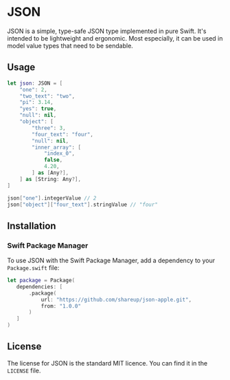 # JSON

JSON is a simple, type-safe JSON type implemented in pure Swift. It's intended to be lightweight and ergonomic. Most especially, it can be used in model value types that need to be sendable.

## Usage

```swift
let json: JSON = [
    "one": 2,
    "two_text": "two",
    "pi": 3.14,
    "yes": true,
    "null": nil,
    "object": [
        "three": 3,
        "four_text": "four",
        "null": nil,
        "inner_array": [
            "index_0",
            false,
            4.20,
        ] as [Any?],
    ] as [String: Any?],
]

json["one"].integerValue // 2
json["object"]["four_text"].stringValue // "four"
```

## Installation

### Swift Package Manager

To use JSON with the Swift Package Manager, add a dependency to your `Package.swift` file:
 
 ```swift
 let package = Package(
    dependencies: [
        .package(
            url: "https://github.com/shareup/json-apple.git", 
            from: "1.0.0"
        )
    ]
 )
```

## License

The license for JSON is the standard MIT licence. You can find it in the `LICENSE` file.
